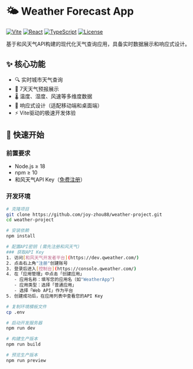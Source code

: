 # 🌤️ Weather Forecast App

[![Vite](https://img.shields.io/badge/Vite-4.4.0-646CFF?logo=vite)](https://vitejs.dev/)
[![React](https://img.shields.io/badge/React-18.2-61DAFB?logo=react)](https://reactjs.org/)
[![TypeScript](https://img.shields.io/badge/TypeScript-5.0-3178C6?logo=typescript)](https://www.typescriptlang.org/)
[![License](https://img.shields.io/github/license/joy-zhou88/weather-project)](LICENSE)

基于和风天气API构建的现代化天气查询应用，具备实时数据展示和响应式设计。


## ✨ 核心功能

- 🔍 实时城市天气查询
- 📅 7天天气预报展示
- 🌡️ 温度、湿度、风速等多维度数据
- 📱 响应式设计（适配移动端和桌面端）
- ⚡ Vite驱动的极速开发体验

## 🚀 快速开始

### 前置要求
- Node.js ≥ 18
- npm ≥ 10
- 和风天气API Key（[免费注册](https://dev.qweather.com/)）

### 开发环境

```bash
# 克隆项目
git clone https://github.com/joy-zhou88/weather-project.git
cd weather-project

# 安装依赖
npm install

# 配置API密钥 (需先注册和风天气)
### 获取API Key
1. 访问[和风天气开发者平台](https://dev.qweather.com/)
2. 点击右上角"注册"创建账号
3. 登录后进入[控制台](https://console.qweather.com/)
4. 在「应用管理」中点击「创建应用」
   - 应用名称：填写您的应用名（如"WeatherApp"）
   - 应用类型：选择「普通应用」
   - 选择「Web API」作为平台
5. 创建成功后，在应用列表中查看您的API Key

# 复制环境模板文件
cp .env

# 启动开发服务器
npm run dev

# 构建生产版本
npm run build

# 预览生产版本
npm run preview

